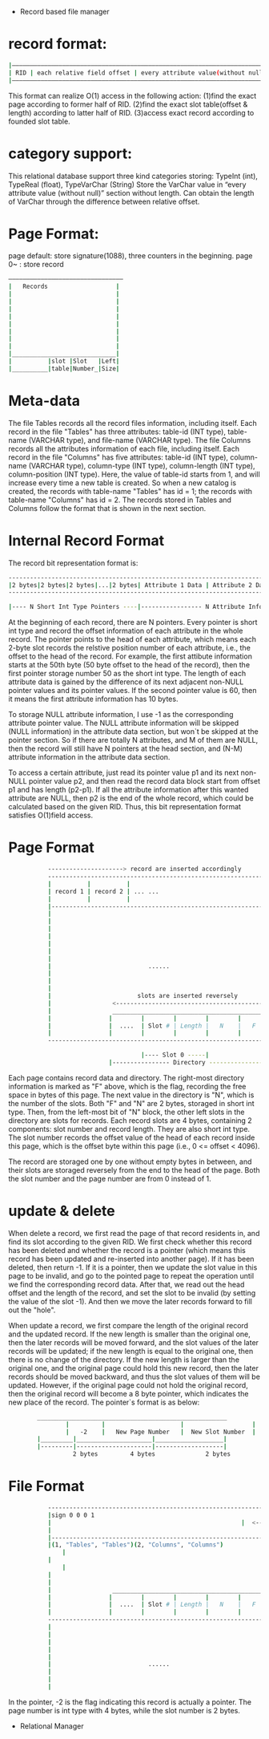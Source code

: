 * Record based file manager

# record format:

``` bash
|————————————————————————————————————————————————————————————————————————|
| RID | each relative field offset | every attribute value(without null) |
|————————————————————————————————————————————————————————————————————————|
```

This format can realize O(1) access in the following action:
(1)find the exact page according to former half of RID.
(2)find the exact slot table(offset & length) according to latter half of RID.
(3)access exact record according to founded slot table.

# category support:

This relational database support three kind categories storing: TypeInt (int), TypeReal (float), TypeVarChar (String)
Store the VarChar value in “every attribute value (without null)” section without length.
Can obtain the length of VarChar through the difference between relative offset.

# Page Format:

page default: store signature(1088), three counters in the beginning.
page 0~ : store record

``` bash
————————————————————————————————
|   Records                   |
|                             |
|                             |
|                             |
|                             |
|                             |
|                             |
|                             |
|                             |
|_____________________________|
|          |slot |Slot   |Left|
|__________|table|Number_|Size|
```

# Meta-data

The file Tables records all the record files information, including itself. 
Each record in the file "Tables" has three attributes: table-id (INT type), table-name (VARCHAR type), and file-name (VARCHAR type).
The file Columns records all the attributes information of each file, including itself. 
Each record in the file "Columns" has five attributes: table-id (INT type), column-name (VARCHAR type), column-type (INT type), column-length (INT type), column-position (INT type).
Here, the value of table-id starts from 1, and will increase every time a new table is created. 
So when a new catalog is created, the records with table-name "Tables" has id = 1; the records with table-name "Columns" has id = 2.
The records stored in Tables and Columns follow the format that is shown in the next section.

# Internal Record Format

The record bit representation format is:

``` bash
--------------------------------------------------------------------------------------------------
|2 bytes|2 bytes|2 bytes|...|2 bytes| Attribute 1 Data | Attribute 2 Data |...| Attribute N Data |
--------------------------------------------------------------------------------------------------

|---- N Short Int Type Pointers ----|----------------- N Attribute Information ------------------|
```

At the beginning of each record, there are N pointers. Every pointer is short int type and record the offset information of each attribute in the whole record.
The pointer points to the head of each attribute, which means each 2-byte slot records the relstive position number of each attribute, i.e., the offset to the head of the record.
For example, the first attibute information starts at the 50th byte (50 byte offset to the head of the record), then the first pointer storage number 50 as the short int type.
The length of each attribute data is gained by the difference of its next adjacent non-NULL pointer values and its pointer values. 
If the second pointer value is 60, then it means the first attribute information has 10 bytes.

To storage NULL attribute information, I use -1 as the corresponding attribute pointer value. 
The NULL attribute information will be skipped (NULL information) in the attribute data section, but won`t be skipped at the pointer section.
So if there are totally N attributes, and M of them are NULL, then the record will still have N pointers at the head section, and (N-M) attribute information in the attribute data section.

To access a certain attribute, just read its pointer value p1 and its next non-NULL pointer value p2, and then read the record data block start from offset p1 and has length (p2-p1).
If all the attribute information after this wanted attribute are NULL, then p2 is the end of the whole record, which could be calculated based on the given RID.
Thus, this bit representation format satisfies O(1)field access.

# Page Format

``` bash
           ---------------------> record are inserted accordingly
	       ---------------------------------------------------------------
	       |          |          |                                       |
	       | record 1 | record 2 | ... ...                               |
	       |          |          |                                       |
	       |-------------------------------------------------------------|
	       |                                                             |
	       |                                                             |
	       |                                                             |
	       |                                                             |
	       |                                                             |
	       |                                                             |
	       |                                                             |
	       |                           ......                            |
	       |                                                             |
	       |                                                             |
	       |                                                             |
	       |                        slots are inserted reversely         |
	       |                 <------------------------------------------ |
	       |                 ____________________________________________|
	       |                |        |        |        |        |        |
	       |                |  ....  | Slot # | Length |   N    |   F    |
	       |                |        |        |        |        |        |
	       ---------------------------------------------------------------

                                     |---- Slot 0 -----|
                            |---------------- Directory -----------------|
```

Each page contains record data and directory. The right-most directory information is marked as "F" above, which is the flag, recording the free space in bytes of this page.
The next value in the directory is "N", which is the number of the slots. Both "F" and "N" are 2 bytes, storaged in short int type.
Then, from the left-most bit of "N" block, the other left slots in the directory are slots for records. Each record slots are 4 bytes, containing 2 components: slot number and record length.
They are also short int type. The slot number records the offset value of the head of each record inside this page, which is the offset byte within this page (i.e., 0 <= offset < 4096).

The record are storaged one by one without empty bytes in between, and their slots are storaged reversely from the end to the head of the page.
Both the slot number and the page number are from 0 instead of 1.

# update & delete

When delete a record, we first read the page of that record residents in, and find its slot according to the given RID. We first check whether this record has been deleted and whether the record is a pointer (which means this record has been updated and re-inserted into another page). If it has been deleted, then return -1. If it is a pointer, then we update the slot value in this page to be invalid, and go to the pointed page to repeat the operation until we find the corresponding record data. After that, we read out the head offset and the length of the record, and set the slot to be invalid (by setting the value of the slot -1). And then we move the later records forward to fill out the "hole".

When update a record, we first compare the length of the original record and the updated record. If the new length is smaller than the original one, then the later records will be moved forward, and the slot values of the later records will be updated; if the new length is equal to the original one, then there is no change of the directory. If the new length is larger than the original one, and the original page could hold this new record, then the later records should be moved backward, and thus the slot values of them will be updated. However, if the original page could not hold the original
record, then the original record will become a 8 byte pointer, which indicates the new place of the record. The pointer`s format is as below:

``` bash
		_____________________________________________________
                |         |                     |                   |
                |   -2    |   New Page Number   |  New Slot Number  |
		|_________|_____________________|___________________| 
		|---------|---------------------|-------------------|
              	  2 bytes         4 bytes              2 bytes
```

# File Format

``` bash
	       ---------------------------------------------------------------
	       |sign 0 0 0 1                                                 |
	       |                             			             |  <-------- "Virtual first page"
	       |                                                             |
	       |-------------------------------------------------------------|
	       |(1, "Tables", "Tables")(2, "Columns", "Columns")             |
               |                                                             |
	       |                                                             |
               |                                                             |  <-------- Page 0
	       |                                                             |
	       |                                                             |
	       |                 ____________________________________________|
	       |                |        |        |        |        |        |
	       |                |  ....  | Slot # | Length |   N    |   F    |
	       |                |        |        |        |        |        |
	       ---------------------------------------------------------------
	       |                                                             |
	       |                                                             |
	       |                                                             |
	       |                                                             |  <-- Other pages (will be appended as the records inserted)
	       |                                                             |
	       |                           ......                            |
	       |                                                             |
	       |                                                             |
	       |                                                             |
```

In the pointer, -2 is the flag indicating this record is actually a pointer. The page number is int type with 4 bytes, while the slot number is 2 bytes.

* Relational Manager

